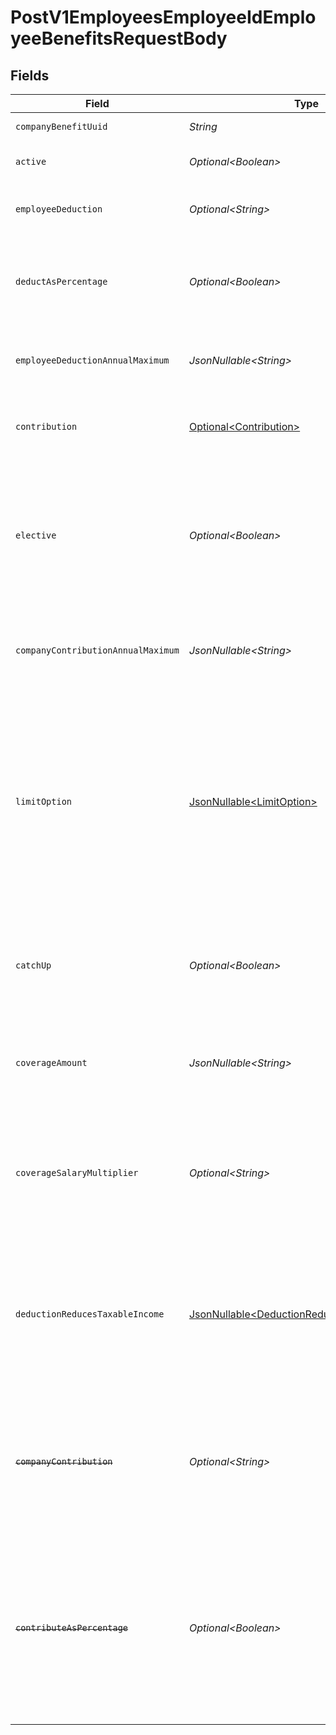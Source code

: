 # PostV1EmployeesEmployeeIdEmployeeBenefitsRequestBody


## Fields

| Field                                                                                                                                                                                                                                | Type                                                                                                                                                                                                                                 | Required                                                                                                                                                                                                                             | Description                                                                                                                                                                                                                          |
| ------------------------------------------------------------------------------------------------------------------------------------------------------------------------------------------------------------------------------------ | ------------------------------------------------------------------------------------------------------------------------------------------------------------------------------------------------------------------------------------ | ------------------------------------------------------------------------------------------------------------------------------------------------------------------------------------------------------------------------------------ | ------------------------------------------------------------------------------------------------------------------------------------------------------------------------------------------------------------------------------------ |
| `companyBenefitUuid`                                                                                                                                                                                                                 | *String*                                                                                                                                                                                                                             | :heavy_check_mark:                                                                                                                                                                                                                   | The UUID of the company benefit.                                                                                                                                                                                                     |
| `active`                                                                                                                                                                                                                             | *Optional\<Boolean>*                                                                                                                                                                                                                 | :heavy_minus_sign:                                                                                                                                                                                                                   | Whether the employee benefit is active.                                                                                                                                                                                              |
| `employeeDeduction`                                                                                                                                                                                                                  | *Optional\<String>*                                                                                                                                                                                                                  | :heavy_minus_sign:                                                                                                                                                                                                                   | The amount to be deducted, per pay period, from the employee's pay.                                                                                                                                                                  |
| `deductAsPercentage`                                                                                                                                                                                                                 | *Optional\<Boolean>*                                                                                                                                                                                                                 | :heavy_minus_sign:                                                                                                                                                                                                                   | Whether the employee deduction amount should be treated as a percentage to be deducted from each payroll.                                                                                                                            |
| `employeeDeductionAnnualMaximum`                                                                                                                                                                                                     | *JsonNullable\<String>*                                                                                                                                                                                                              | :heavy_minus_sign:                                                                                                                                                                                                                   | The maximum employee deduction amount per year. A null value signifies no limit.                                                                                                                                                     |
| `contribution`                                                                                                                                                                                                                       | [Optional\<Contribution>](../../models/operations/Contribution.md)                                                                                                                                                                   | :heavy_minus_sign:                                                                                                                                                                                                                   | An object representing the company contribution type and value.                                                                                                                                                                      |
| `elective`                                                                                                                                                                                                                           | *Optional\<Boolean>*                                                                                                                                                                                                                 | :heavy_minus_sign:                                                                                                                                                                                                                   | Whether the company contribution is elective (aka "matching"). For `tiered`, `elective_amount`, and `elective_percentage` contribution types this is ignored and assumed to be `true`.                                               |
| `companyContributionAnnualMaximum`                                                                                                                                                                                                   | *JsonNullable\<String>*                                                                                                                                                                                                              | :heavy_minus_sign:                                                                                                                                                                                                                   | The maximum company contribution amount per year. A null value signifies no limit.                                                                                                                                                   |
| `limitOption`                                                                                                                                                                                                                        | [JsonNullable\<LimitOption>](../../models/operations/LimitOption.md)                                                                                                                                                                 | :heavy_minus_sign:                                                                                                                                                                                                                   | Some benefits require additional information to determine<br/>their limit.<br/><br/>`Family` or `Individual`: Applicable to HSA benefit.<br/><br/>`Joint Filing or Single` or `Married and Filing Separately`: Applicable to Dependent Care FSA benefit. |
| `catchUp`                                                                                                                                                                                                                            | *Optional\<Boolean>*                                                                                                                                                                                                                 | :heavy_minus_sign:                                                                                                                                                                                                                   | Whether the employee should use a benefit’s "catch up" rate. Only Roth 401k and 401k benefits use this value for employees over 50.                                                                                                  |
| `coverageAmount`                                                                                                                                                                                                                     | *JsonNullable\<String>*                                                                                                                                                                                                              | :heavy_minus_sign:                                                                                                                                                                                                                   | The amount that the employee is insured for. Note: company contribution cannot be present if coverage amount is set.                                                                                                                 |
| `coverageSalaryMultiplier`                                                                                                                                                                                                           | *Optional\<String>*                                                                                                                                                                                                                  | :heavy_minus_sign:                                                                                                                                                                                                                   | The coverage amount as a multiple of the employee’s salary. Only applicable for Group Term Life benefits. Note: cannot be set if coverage amount is also set.                                                                        |
| `deductionReducesTaxableIncome`                                                                                                                                                                                                      | [JsonNullable\<DeductionReducesTaxableIncome>](../../models/operations/DeductionReducesTaxableIncome.md)                                                                                                                             | :heavy_minus_sign:                                                                                                                                                                                                                   | Whether the employee deduction reduces taxable income or not. Only valid for Group Term Life benefits. Note: when the value is not "unset", coverage amount and coverage salary multiplier are ignored.                              |
| ~~`companyContribution`~~                                                                                                                                                                                                            | *Optional\<String>*                                                                                                                                                                                                                  | :heavy_minus_sign:                                                                                                                                                                                                                   | : warning: ** DEPRECATED **: This will be removed in a future release, please migrate away from it as soon as possible.<br/><br/>The amount to be paid, per pay period, by the company.                                              |
| ~~`contributeAsPercentage`~~                                                                                                                                                                                                         | *Optional\<Boolean>*                                                                                                                                                                                                                 | :heavy_minus_sign:                                                                                                                                                                                                                   | : warning: ** DEPRECATED **: This will be removed in a future release, please migrate away from it as soon as possible.<br/><br/>Whether the company contribution amount should be treated as a percentage to be deducted from each payroll. |